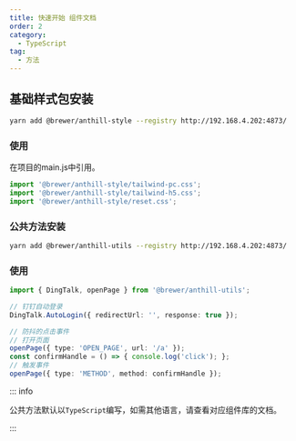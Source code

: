 ```yaml
---
title: 快速开始 组件文档
order: 2
category:
  - TypeScript 
tag:
  - 方法
---
```


## 基础样式包安装

```sh
yarn add @brewer/anthill-style --registry http://192.168.4.202:4873/
```

### 使用

在项目的main.js中引用。
```typescript
import '@brewer/anthill-style/tailwind-pc.css';
import '@brewer/anthill-style/tailwind-h5.css';
import '@brewer/anthill-style/reset.css';
```

### 公共方法安装

```sh
yarn add @brewer/anthill-utils --registry http://192.168.4.202:4873/
```

### 使用

```typescript
import { DingTalk, openPage } from '@brewer/anthill-utils';

// 钉钉自动登录
DingTalk.AutoLogin({ redirectUrl: '', response: true });

// 防抖的点击事件
// 打开页面
openPage({ type: 'OPEN_PAGE', url: '/a' });
const confirmHandle = () => { console.log('click'); };
// 触发事件
openPage({ type: 'METHOD', method: confirmHandle });
```

::: info

公共方法默认以`TypeScript`编写，如需其他语言，请查看对应组件库的文档。

:::

